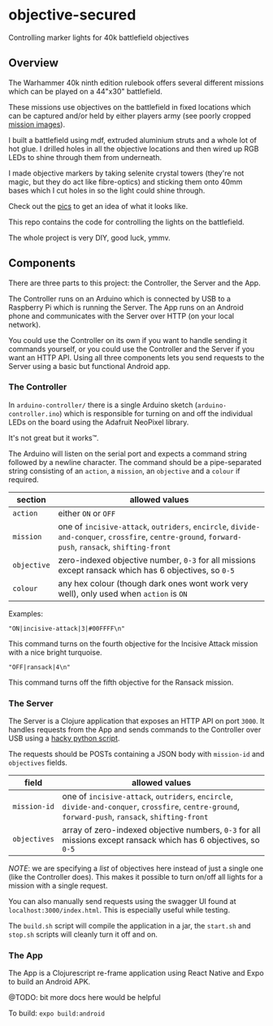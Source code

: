 # objective-secured

Controlling marker lights for 40k battlefield objectives

## Overview

The Warhammer 40k ninth edition rulebook offers several different
missions which can be played on a 44"x30" battlefield.

These missions use objectives on the battlefield in fixed locations
which can be captured and/or held by either players army (see poorly
cropped [mission images](os-app/assets/deployment-maps)).

I built a battlefield using mdf, extruded aluminium struts and a whole
lot of hot glue. I drilled holes in all the objective locations and
then wired up RGB LEDs to shine through them from underneath.

I made objective markers by taking selenite crystal towers (they're
not magic, but they do act like fibre-optics) and sticking them onto
40mm bases which I cut holes in so the light could shine through.

Check out the [pics](/pics) to get an idea of what it looks like.

This repo contains the code for controlling the lights on the
battlefield.

The whole project is very DIY, good luck, ymmv.

## Components

There are three parts to this project: the Controller, the Server and
the App.

The Controller runs on an Arduino which is connected by USB to a
Raspberry Pi which is running the Server. The App runs on an Android
phone and communicates with the Server over HTTP (on your local
network).

You could use the Controller on its own if you want to handle sending
it commands yourself, or you could use the Controller and the Server
if you want an HTTP API. Using all three components lets you send
requests to the Server using a basic but functional Android app.

### The Controller

In `arduino-controller/` there is a single Arduino sketch
(`arduino-controller.ino`) which is responsible for turning on and off
the individual LEDs on the board using the Adafruit NeoPixel library.

It's not great but it works™.

The Arduino will listen on the serial port and expects a command
string followed by a newline character. The command should be a
pipe-separated string consisting of an `action`, a `mission`, an
`objective` and a `colour` if required.

| section | allowed values |
| --- | ----------- |
| `action` | either `ON` or `OFF` |
| `mission` | one of `incisive-attack`, `outriders`, `encircle`, `divide-and-conquer`, `crossfire`, `centre-ground`, `forward-push`, `ransack`, `shifting-front` |
| `objective` | zero-indexed objective number, `0-3` for all missions except ransack which has 6 objectives, so `0-5` |
| `colour` | any hex colour (though dark ones wont work very well), only used when `action` is `ON` |

Examples:

`"ON|incisive-attack|3|#00FFFF\n"`

This command turns on the fourth objective for the Incisive Attack
mission with a nice bright turquoise.

`"OFF|ransack|4\n"`

This command turns off the fifth objective for the Ransack mission.

### The Server

The Server is a Clojure application that exposes an HTTP API on port
`3000`. It handles requests from the App and sends commands to the
Controller over USB using a [hacky python script](buffer.py).

The requests should be POSTs containing a JSON body with `mission-id`
and `objectives` fields.

| field | allowed values |
| --- | ----------- |
| `mission-id` | one of `incisive-attack`, `outriders`, `encircle`, `divide-and-conquer`, `crossfire`, `centre-ground`, `forward-push`, `ransack`, `shifting-front` |
| `objectives` | array of zero-indexed objective numbers, `0-3` for all missions except ransack which has 6 objectives, so `0-5` |

*NOTE*: we are specifying a _list_ of objectives here instead of just
a single one (like the Controller does). This makes it possible to
turn on/off all lights for a mission with a single request.

You can also manually send requests using the swagger UI found at
`localhost:3000/index.html`. This is especially useful while testing.

The `build.sh` script will compile the application in a jar, the
`start.sh` and `stop.sh` scripts will cleanly turn it off and on.

### The App

The App is a Clojurescript re-frame application using React Native and
Expo to build an Android APK.

@TODO: bit more docs here would be helpful

To build: `expo build:android`
